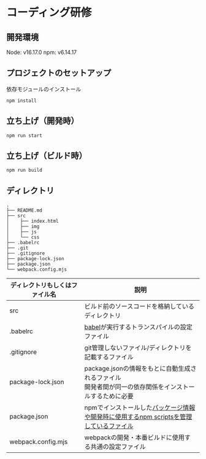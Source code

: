 # コーディング研修

## 開発環境
Node: v16.17.0
npm: v6.14.17

## プロジェクトのセットアップ
依存モジュールのインストール
```
npm install
```
## 立ち上げ（開発時）
```
npm run start
```
## 立ち上げ（ビルド時）
```
npm run build
```
## ディレクトリ
```
.
├── README.md
├── src
│    ├── index.html
│    ├── img
│    ├── js
│    └── css
├── .babelrc
├── .git
├── .gitignore
├── package-lock.json
├── package.json
└── webpack.config.mjs
```
|ディレクトリもしくはファイル名|説明|
|---|---|
|src|ビルド前のソースコードを格納しているディレクトリ|
|.babelrc|[babel](https://babeljs.io/docs/en/babel-preset-env)が実行するトランスパイルの設定ファイル|
|.gitignore|git管理しないファイル/ディレクトリを記載するファイル|
|package-lock.json|package.jsonの情報をもとに自動生成されるファイル<br>開発者間が同一の依存関係をインストールするために必要|
|package.json|npmでインストールした[パッケージ情報や開発時に使用するnpm scriptsを管理しているファイル](https://docs.npmjs.com/cli/v6/configuring-npm/package-json)|
|webpack.config.mjs|webpackの開発・本番ビルドに使用する共通の設定ファイル|